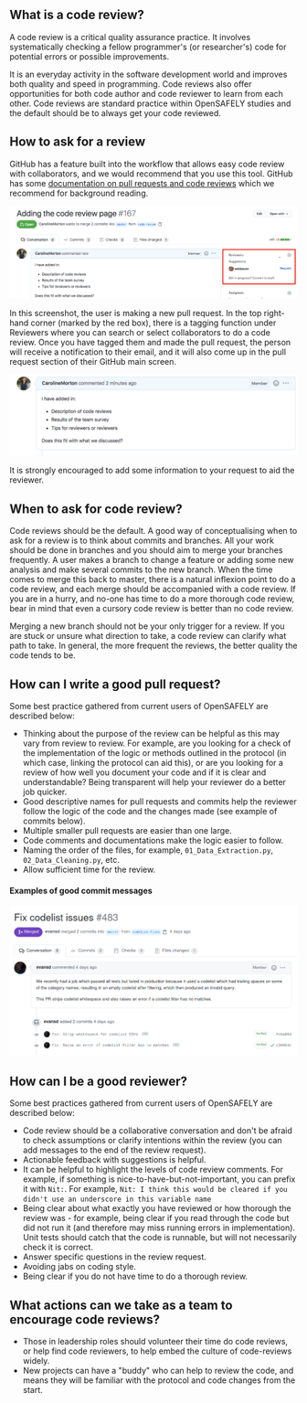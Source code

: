 ## What is a code review?

A code review is a critical quality assurance practice. It involves systematically
checking a fellow programmer's (or researcher's) code for potential errors or possible 
improvements. 

It is an everyday activity in the software development world and improves
both quality and speed in programming. Code reviews also offer opportunities for both code author and code reviewer to learn from each other. Code reviews are standard practice within OpenSAFELY studies and the default should be to always get your code reviewed.

## How to ask for a review

GitHub has a feature built into the workflow that allows easy code review with collaborators, and we would recommend 
that you use this tool. GitHub has some [documentation on pull requests and code reviews](https://docs.github.com/en/github/collaborating-with-issues-and-pull-requests/about-pull-request-reviews) which we recommend for background reading.

![image](./images/code-review-main.png)

In this screenshot, the user is making a new pull request. In the top right-hand corner (marked by the
red box), there is a tagging function under Reviewers where you can search or select collaborators to do a code review. 
Once you have tagged them and made the pull request, the person will receive a notification to their
email, and it will also come up in the pull request section of their GitHub main screen.

![image](./images/pr-desc.png)

It is strongly encouraged to add some information to 
your request to aid the reviewer. 
 
## When to ask for code review?

Code reviews should be the default. A good way of conceptualising when to ask for a review is to think about commits and branches. All your work should be done in branches and you should aim to 
merge your branches frequently. A user makes a branch to change a feature or adding some new analysis and make several commits to the new branch. When the time comes to merge this back to master, there is a natural inflexion point to do a code review, and each merge should be 
accompanied with a code review. If you are in a hurry, and no-one has time to do a more thorough 
code review, bear in mind that even a cursory code review is better than no code review. 

Merging a new branch should not be your only trigger for a review. If you are stuck or unsure what direction to take, a code review can clarify what path to take. In general, the more frequent the reviews, the better quality the code tends to be. 

## How can I write a good pull request?
Some best practice gathered from current users of OpenSAFELY are described below:

 - Thinking about the purpose of the review can be helpful as this may
vary from review to review. For example, are you looking for a check of the implementation of the logic or methods
outlined in the protocol (in which case, linking the protocol can aid this), or are you looking for a
review of how well you document your code and if it is clear and understandable? Being transparent
will help your reviewer do a better job quicker.
- Good descriptive names for pull requests and commits help the reviewer follow the logic of the code and the changes made (see example of commits below).
- Multiple smaller pull requests are easier than one large.
- Code comments and documentations make the logic easier to follow.
- Naming the order of the files, for example, `01_Data_Extraction.py`, `02_Data_Cleaning.py`, etc.
- Allow sufficient time for the review.

#### Examples of good commit messages
![image](./images/good-pr-pic.png)

## How can I be a good reviewer?
Some best practices gathered from current users of OpenSAFELY are described below:

- Code review should be a collaborative conversation and don't be afraid to check assumptions or clarify intentions within the review (you can add messages to the end of the review request).
- Actionable feedback with suggestions is helpful.
- It can be helpful to highlight the levels of code review comments. For example,
if something is nice-to-have-but-not-important, you can prefix it with `Nit:`. For example,
`Nit: I think this would be cleared if you didn't use an underscore in this variable name`
- Being clear about what exactly you have reviewed or how thorough the review was - for example, being clear if you read through the code but did not run it (and therefore may miss running errors in implementation). Unit tests should catch that the code is runnable, but will not necessarily check it is correct.
- Answer specific questions in the review request.
- Avoiding jabs on coding style.
- Being clear if you do not have time to do a thorough review.

## What actions can we take as a team to encourage code reviews?

- Those in leadership roles should volunteer their time do code reviews, or help find code reviewers, to help embed the culture of code-reviews widely.
- New projects can have a "buddy" who can help to review the code, and means they will be familiar with the protocol and code changes from the start.

